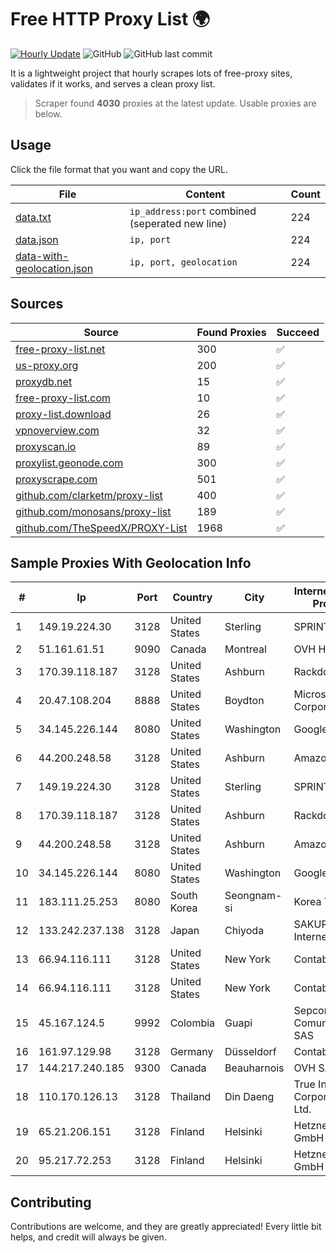
# Free HTTP Proxy List 🌍

[![Hourly Update](https://github.com/mertguvencli/http-proxy-list/actions/workflows/main.yml/badge.svg?branch=main)](https://github.com/mertguvencli/http-proxy-list/actions/workflows/main.yml)
![GitHub](https://img.shields.io/github/license/mertguvencli/http-proxy-list)
![GitHub last commit](https://img.shields.io/github/last-commit/mertguvencli/http-proxy-list)

It is a lightweight project that hourly scrapes lots of free-proxy sites, validates if it works, and serves a clean proxy list.


> Scraper found **4030** proxies at the latest update. Usable proxies are below.

## Usage

Click the file format that you want and copy the URL.


|File|Content|Count|
|----|-------|-----|
|[data.txt](https://raw.githubusercontent.com/mertguvencli/http-proxy-list/main/proxy-list/data.txt)|`ip_address:port` combined (seperated new line)|224|
|[data.json](https://raw.githubusercontent.com/mertguvencli/http-proxy-list/main/proxy-list/data.json)|`ip, port`|224|
|[data-with-geolocation.json](https://raw.githubusercontent.com/mertguvencli/http-proxy-list/main/proxy-list/data-with-geolocation.json)|`ip, port, geolocation`|224|

## Sources

|Source|Found Proxies|Succeed|
|------|-------------|-------|
|[free-proxy-list.net](https://free-proxy-list.net)|300|✅|
|[us-proxy.org](https://www.us-proxy.org)|200|✅|
|[proxydb.net](http://proxydb.net)|15|✅|
|[free-proxy-list.com](https://free-proxy-list.com/?page=&port=&type%5B%5D=http&type%5B%5D=https&up_time=0&search=Search)|10|✅|
|[proxy-list.download](https://www.proxy-list.download/HTTP)|26|✅|
|[vpnoverview.com](https://vpnoverview.com/privacy/anonymous-browsing/free-proxy-servers)|32|✅|
|[proxyscan.io](https://www.proxyscan.io)|89|✅|
|[proxylist.geonode.com](https://proxylist.geonode.com/api/proxy-list?limit=300&page=1&sort_by=lastChecked&sort_type=desc&protocols=http,https)|300|✅|
|[proxyscrape.com](https://api.proxyscrape.com/v2/?request=displayproxies&protocol=http&timeout=10000&country=all&ssl=all&anonymity=all)|501|✅|
|[github.com/clarketm/proxy-list](https://raw.githubusercontent.com/clarketm/proxy-list/master/proxy-list-raw.txt)|400|✅|
|[github.com/monosans/proxy-list](https://raw.githubusercontent.com/monosans/proxy-list/main/proxies/http.txt)|189|✅|
|[github.com/TheSpeedX/PROXY-List](https://raw.githubusercontent.com/TheSpeedX/PROXY-List/master/http.txt)|1968|✅|


## Sample Proxies With Geolocation Info

|#|Ip|Port|Country|City|Internet Service Provider|
|-|--|----|-------|----|-------------------------|
|1|149.19.224.30|3128|United States|Sterling|SPRINT|
|2|51.161.61.51|9090|Canada|Montreal|OVH Hosting|
|3|170.39.118.187|3128|United States|Ashburn|Rackdog, LLC|
|4|20.47.108.204|8888|United States|Boydton|Microsoft Corporation|
|5|34.145.226.144|8080|United States|Washington|Google LLC|
|6|44.200.248.58|3128|United States|Ashburn|Amazon.com|
|7|149.19.224.30|3128|United States|Sterling|SPRINT|
|8|170.39.118.187|3128|United States|Ashburn|Rackdog, LLC|
|9|44.200.248.58|3128|United States|Ashburn|Amazon.com|
|10|34.145.226.144|8080|United States|Washington|Google LLC|
|11|183.111.25.253|8080|South Korea|Seongnam-si|Korea Telecom|
|12|133.242.237.138|3128|Japan|Chiyoda|SAKURA Internet Inc.|
|13|66.94.116.111|3128|United States|New York|Contabo Inc.|
|14|66.94.116.111|3128|United States|New York|Contabo Inc.|
|15|45.167.124.5|9992|Colombia|Guapi|Sepcom Comunicaciones SAS|
|16|161.97.129.98|3128|Germany|Düsseldorf|Contabo GmbH|
|17|144.217.240.185|9300|Canada|Beauharnois|OVH SAS|
|18|110.170.126.13|3128|Thailand|Din Daeng|True Internet Corporation CO. Ltd.|
|19|65.21.206.151|3128|Finland|Helsinki|Hetzner Online GmbH|
|20|95.217.72.253|3128|Finland|Helsinki|Hetzner Online GmbH|



## Contributing

Contributions are welcome, and they are greatly appreciated! Every
little bit helps, and credit will always be given.

